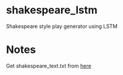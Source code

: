 # shakespeare_lstm
Shakespeare style play generator using LSTM

# Notes
Get shakespeare_text.txt from [here](https://www.smart-kiddo.com/res/aiws) 

